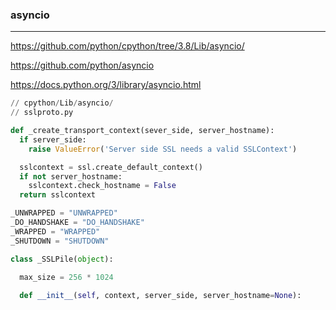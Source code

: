 ### asyncio
---
https://github.com/python/cpython/tree/3.8/Lib/asyncio/

https://github.com/python/asyncio

https://docs.python.org/3/library/asyncio.html


```py
// cpython/Lib/asyncio/  
// sslproto.py

def _create_transport_context(sever_side, server_hostname):
  if server_side:
    raise ValueError('Server side SSL needs a valid SSLContext')

  sslcontext = ssl.create_default_context()
  if not server_hostname:
    sslcontext.check_hostname = False
  return sslcontext

_UNWRAPPED = "UNWRAPPED"
_DO_HANDSHAKE = "DO_HANDSHAKE"
_WRAPPED = "WRAPPED"
_SHUTDOWN = "SHUTDOWN"

class _SSLPile(object):

  max_size = 256 * 1024
  
  def __init__(self, context, server_side, server_hostname=None):

```

```
```

```
```


